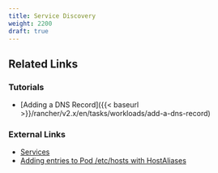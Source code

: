 ```yaml
---
title: Service Discovery
weight: 2200
draft: true
---
```


## Related Links

### Tutorials

- [Adding a DNS Record]({{< baseurl >}}/rancher/v2.x/en/tasks/workloads/add-a-dns-record)

### External Links

- [Services](https://kubernetes.io/docs/concepts/services-networking/service/)
- [Adding entries to Pod /etc/hosts with HostAliases](https://kubernetes.io/docs/concepts/services-networking/add-entries-to-pod-etc-hosts-with-host-aliases/)
